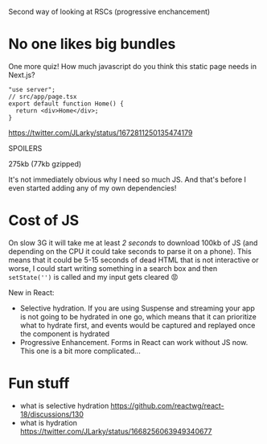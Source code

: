 Second way of looking at RSCs (progressive enchancement)

# No one likes big bundles

One more quiz! How much javascript do you think this static page needs in Next.js?

```tsx
"use server";
// src/app/page.tsx
export default function Home() {
  return <div>Home</div>;
}
```

https://twitter.com/JLarky/status/1672811250135474179

SPOILERS

275kb (77kb gzipped)

It's not immediately obvious why I need so much JS. And that's before I even started adding any of my own dependencies!

# Cost of JS

On slow 3G it will take me at least _2 seconds_ to download 100kb of JS (and depending on the CPU it could take seconds to parse it on a phone). This means that it could be 5-15 seconds of dead HTML that is not interactive or worse, I could start writing something in a search box and then `setState('')` is called and my input gets cleared 😡

New in React:

- Selective hydration. If you are using Suspense and streaming your app is not going to be hydrated in one go, which means that it can prioritize what to hydrate first, and events would be captured and replayed once the component is hydrated
- Progressive Enhancement. Forms in React can work without JS now. This one is a bit more complicated...

# Fun stuff

- what is selective hydration https://github.com/reactwg/react-18/discussions/130
- what is hydration https://twitter.com/JLarky/status/1668256063949340677
